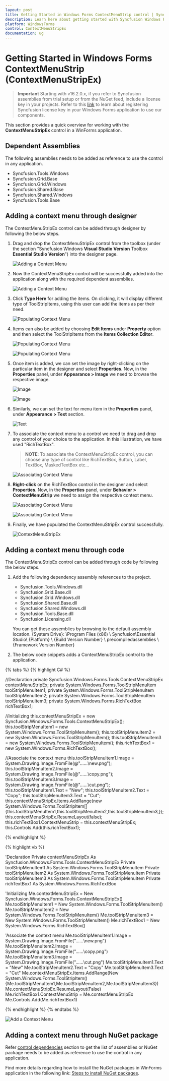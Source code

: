 ```yaml
---
layout: post
title: Getting Started in Windows Forms ContextMenuStrip control | Syncfusion
description: Learn here about getting started with Syncfusion Windows Forms ContextMenuStrip (ContextMenuStripEx) control, its elements and more.
platform: WindowsForms
control: ContextMenuStripEx
documentation: ug
---
```


# Getting Started in Windows Forms ContextMenuStrip (ContextMenuStripEx)

>**Important**
Starting with v16.2.0.x, if you refer to Syncfusion assemblies from trial setup or from the NuGet feed, include a license key in your projects. Refer to this [link](https://help.syncfusion.com/common/essential-studio/licensing/license-key) to learn about registering Syncfusion license key in your Windows Forms application to use our components.

This section provides a quick overview for working with the **ContextMenuStripEx** control in a WinForms application.

## Dependent Assemblies

The following assemblies needs to be added as reference to use the control in any application.

* Syncfusion.Tools.Windows
* Syncfusion.Grid.Base
* Syncfusion.Grid.Windows
* Syncfusion.Shared.Base
* Syncfusion.Shared.Windows
* Syncfusion.Tools.Base

## Adding a context menu through designer

The ContextMenuStripEx control can be added through designer by following the below steps.

1. Drag and drop the ContextMenuStripEx control from the toolbox (under the section "Syncfusion Windows **Visual Studio Version** Toolbox **Essential Studio Version**") into the designer page.

   ![Adding a Context Menu](GettingStarted_Images/ContextMenuStripEx1.png)

2. Now the ContextMenuStripEx control will be successfully added into the application along with the required dependent assemblies.

   ![Adding a Context Menu](GettingStarted_Images/ContextMenuStripEx2.png)

3. Click **Type Here** for adding the items. On clicking, it will display different type of ToolStripItems, using this user can add the items as per their need.

   ![Populating Context Menu](GettingStarted_Images/ContextMenuStripEx3.png)

4. Items can also be added by choosing **Edit Items** under **Property** option and then select the ToolStripItems from the **Items Collection Editor**.

   ![Populating Context Menu](GettingStarted_Images/ContextMenuStripEx4.png)

   ![Populating Context Menu](GettingStarted_Images/ContextMenuStripEx5.png)

5. Once item is added, we can set the image by right-clicking on the particular item in the designer and select **Properties**. Now, in the **Properties** panel, under **Appearance > Image** we need to browse the respective image.

   ![Image](GettingStarted_Images/ContextMenuStripEx8.png)

   ![Image](GettingStarted_Images/ContextMenuStripEx9.png)

6. Similarly, we can set the text for menu item in the **Properties** panel, under **Appearance > Text** section.

   ![Text](GettingStarted_Images/ContextMenuStripEx10.png)

7. To associate the context menu to a control we need to drag and drop any control of your choice to the application. In this illustration, we have used "RichTextBox".

   >**NOTE**:
   To associate the ContextMenuStripEx control, you can choose any type of control like RichTextBox, Button, Label, TextBox, MaskedTextBox etc...

   ![Associating Context Menu](GettingStarted_Images/TextBox.png)

8. **Right-click** on the RichTextBox control in the designer and select **Properties**. Now, in the **Properties** panel, under **Behavior > ContextMenuStrip** we need to assign the respective context menu.

   ![Associating Context Menu](GettingStarted_Images/ContextMenuStripEx6.png)

   ![Associating Context Menu](GettingStarted_Images/ContextMenuStripEx7.png)

9. Finally, we have populated the ContextMenuStripEx control successfully.

   ![ContextMenuStripEx](GettingStarted_Images/Associate.png)         

## Adding a context menu through code

The ContextMenuStripEx control can be added through code by following the below steps.

1. Add the following dependency assembly references to the project.

   * Syncfusion.Tools.Windows.dll
   * Syncfusion.Grid.Base.dll
   * Syncfusion.Grid.Windows.dll
   * Syncfusion.Shared.Base.dll
   * Syncfusion.Shared.Windows.dll
   * Syncfusion.Tools.Base.dll
   * Syncfusion.Licensing.dll

   You can get these assemblies by browsing to the default assembly location.
{System Drive}: \Program Files (x86) \ Syncfusion\Essential Studio\ {Platform} \ {Build Version Number} \ precompiledassemblies \ {Framework Version Number}

2. The below code snippets adds a ContextMenuStripEx control to the application.

{% tabs %}
{% highlight C# %}

//Declaration
private Syncfusion.Windows.Forms.Tools.ContextMenuStripEx contextMenuStripEx;
private System.Windows.Forms.ToolStripMenuItem toolStripMenuItem1;
private System.Windows.Forms.ToolStripMenuItem toolStripMenuItem2;
private System.Windows.Forms.ToolStripMenuItem toolStripMenuItem3;
private System.Windows.Forms.RichTextBox richTextBox1;

//Initializing
this.contextMenuStripEx = new Syncfusion.Windows.Forms.Tools.ContextMenuStripEx();
this.toolStripMenuItem1 = new System.Windows.Forms.ToolStripMenuItem();
this.toolStripMenuItem2 = new System.Windows.Forms.ToolStripMenuItem();
this.toolStripMenuItem3 = new System.Windows.Forms.ToolStripMenuItem();
this.richTextBox1 = new System.Windows.Forms.RichTextBox();

//Associate the context menu
this.toolStripMenuItem1.Image = System.Drawing.Image.FromFile(@"..\..\..\new.png");
this.toolStripMenuItem2.Image = System.Drawing.Image.FromFile(@"..\..\..\copy.png");
this.toolStripMenuItem3.Image = System.Drawing.Image.FromFile(@"..\..\..\cut.png");
this.toolStripMenuItem1.Text = "New";
this.toolStripMenuItem2.Text = "Copy";
this.toolStripMenuItem3.Text = "Cut";
this.contextMenuStripEx.Items.AddRange(new System.Windows.Forms.ToolStripItem[] {this.toolStripMenuItem1,this.toolStripMenuItem2,this.toolStripMenuItem3,});
this.contextMenuStripEx.ResumeLayout(false);
this.richTextBox1.ContextMenuStrip = this.contextMenuStripEx;
this.Controls.Add(this.richTextBox1);

{% endhighlight %}

{% highlight vb %}

'Declaration
Private contextMenuStripEx As Syncfusion.Windows.Forms.Tools.ContextMenuStripEx
Private toolStripMenuItem1 As System.Windows.Forms.ToolStripMenuItem
Private toolStripMenuItem2 As System.Windows.Forms.ToolStripMenuItem
Private toolStripMenuItem3 As System.Windows.Forms.ToolStripMenuItem
Private richTextBox1 As System.Windows.Forms.RichTextBox

'Initializing
Me.contextMenuStripEx = New Syncfusion.Windows.Forms.Tools.ContextMenuStripEx()
Me.toolStripMenuItem1 = New System.Windows.Forms.ToolStripMenuItem()
Me.toolStripMenuItem2 = New System.Windows.Forms.ToolStripMenuItem()
Me.toolStripMenuItem3 = New System.Windows.Forms.ToolStripMenuItem()
Me.richTextBox1 = New System.Windows.Forms.RichTextBox()

'Associate the context menu
Me.toolStripMenuItem1.Image = System.Drawing.Image.FromFile("..\..\..\new.png")
Me.toolStripMenuItem2.Image = System.Drawing.Image.FromFile("..\..\..\copy.png")
Me.toolStripMenuItem3.Image = System.Drawing.Image.FromFile("..\..\..\cut.png")
Me.toolStripMenuItem1.Text = "New"
Me.toolStripMenuItem2.Text = "Copy"
Me.toolStripMenuItem3.Text = "Cut"
Me.contextMenuStripEx.Items.AddRange(New System.Windows.Forms.ToolStripItem() {Me.toolStripMenuItem1,Me.toolStripMenuItem2,Me.toolStripMenuItem3})
Me.contextMenuStripEx.ResumeLayout(False)
Me.richTextBox1.ContextMenuStrip = Me.contextMenuStripEx
Me.Controls.Add(Me.richTextBox1)

{% endhighlight %}
{% endtabs %}


![Add a Context Menu](GettingStarted_Images/Associate.png)

## Adding a context menu through NuGet package

Refer [control dependencies](https://help.syncfusion.com/windowsforms/control-dependencies#contextmenustripex) section to get the list of assemblies or NuGet package needs to be added as reference to use the control in any application.

Find more details regarding how to install the NuGet packages in WinForms application in the following link: [Steps to install NuGet packages](https://help.syncfusion.com/windowsforms/visual-studio-integration/nuget-packages).




















